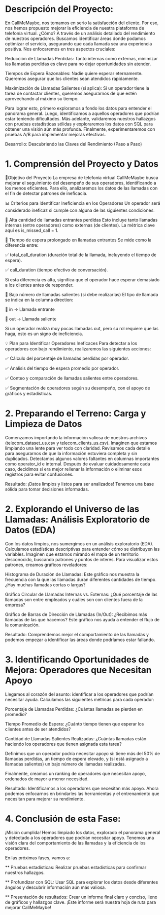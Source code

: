 # Descripción del Proyecto:

En CallMeMaybe, nos tomamos en serio la satisfacción del cliente. Por eso, nos hemos propuesto mejorar la eficiencia de nuestra plataforma de telefonía virtual. ¿Cómo? A través de un análisis detallado del rendimiento de nuestros operadores. Buscamos identificar áreas donde podamos optimizar el servicio, asegurando que cada llamada sea una experiencia positiva. Nos enfocaremos en tres aspectos cruciales:

Reducción de Llamadas Perdidas: Tanto internas como externas, minimizar las llamadas perdidas es clave para no dejar oportunidades sin atender.

Tiempos de Espera Razonables: Nadie quiere esperar eternamente. Queremos asegurar que los clientes sean atendidos rápidamente.

Maximización de Llamadas Salientes (si aplica): Si un operador tiene la tarea de contactar clientes, queremos asegurarnos de que estén aprovechando al máximo su tiempo.

Para lograr esto, primero exploramos a fondo los datos para entender el panorama general. Luego, identificamos a aquellos operadores que podrían estar teniendo dificultades. Más adelante, validaremos nuestros hallazgos con pruebas estadísticas sólidas y exploraremos los datos con SQL para obtener una visión aún más profunda. Finalmente, experimentaremos con pruebas A/B para implementar mejoras efectivas.

Desarrollo: Descubriendo las Claves del Rendimiento (Paso a Paso)

# 1. Comprensión del Proyecto y Datos
📌Objetivo del Proyecto La empresa de telefonía virtual CallMeMaybe busca mejorar el seguimiento del desempeño de sus operadores, identificando a los menos eficientes. Para ello, analizaremos los datos de las llamadas con el fin de detectar patrones de ineficacia.

📊 Criterios para Identificar Ineficiencia en los Operadores Un operador será considerado ineficaz si cumple con alguna de las siguientes condiciones:

📌 Alta cantidad de llamadas entrantes perdidas Esto incluye tanto llamadas internas (entre operadores) como externas (de clientes). La métrica clave aquí es is_missed_call = 1.

📌 Tiempo de espera prolongado en llamadas entrantes Se mide como la diferencia entre:

✅ total_call_duration (duración total de la llamada, incluyendo el tiempo de espera).

✅ call_duration (tiempo efectivo de conversación).

Si esta diferencia es alta, significa que el operador hace esperar demasiado a los clientes antes de responder.

📌 Bajo número de llamadas salientes (si debe realizarlas) El tipo de llamada se indica en la columna direction:

🔹 in → Llamada entrante

🔹 out → Llamada saliente

Si un operador realiza muy pocas llamadas out, pero su rol requiere que las haga, esto es un signo de ineficiencia.

💡 Plan para Identificar Operadores Ineficaces Para detectar a los operadores con bajo rendimiento, realizaremos las siguientes acciones:

✅ Cálculo del porcentaje de llamadas perdidas por operador.

✅ Análisis del tiempo de espera promedio por operador.

✅ Conteo y comparación de llamadas salientes entre operadores.

✅ Segmentación de operadores según su desempeño, con el apoyo de gráficos y estadísticas.

# 2. Preparando el Terreno: Carga y Limpieza de Datos

Comenzamos importando la información valiosa de nuestros archivos (telecom_dataset_us.csv y telecom_clients_us.csv). Imaginen que estamos limpiando una lente para ver todo con claridad. Revisamos cada detalle para asegurarnos de que la información estuviera completa y sin duplicados. Detectamos algunos valores faltantes en columnas importantes como operator_id e internal. Después de evaluar cuidadosamente cada caso, decidimos si era mejor rellenar la información o eliminar esos registros para evitar confusiones.

Resultado: ¡Datos limpios y listos para ser analizados! Tenemos una base sólida para tomar decisiones informadas.

# 2. Explorando el Universo de las Llamadas: Análisis Exploratorio de Datos (EDA)

Con los datos limpios, nos sumergimos en un análisis exploratorio (EDA). Calculamos estadísticas descriptivas para entender cómo se distribuyen las variables. Imaginen que estamos mirando el mapa de un territorio desconocido, buscando patrones y puntos de interés. Para visualizar estos patrones, creamos gráficos reveladores:

Histograma de Duración de Llamadas: Este gráfico nos muestra la frecuencia con la que las llamadas duran diferentes cantidades de tiempo. ¿Hay muchas llamadas cortas o largas?

Gráfico Circular de Llamadas Internas vs. Externas: ¿Qué porcentaje de las llamadas son entre empleados y cuáles son con clientes fuera de la empresa?

Gráfico de Barras de Dirección de Llamadas (In/Out): ¿Recibimos más llamadas de las que hacemos? Este gráfico nos ayuda a entender el flujo de la comunicación.

Resultado: Comprendemos mejor el comportamiento de las llamadas y podemos empezar a identificar las áreas donde podríamos estar fallando.

# 3. Identificando Oportunidades de Mejora: Operadores que Necesitan Apoyo

Llegamos al corazón del asunto: identificar a los operadores que podrían necesitar ayuda. Calculamos las siguientes métricas para cada operador:

Porcentaje de Llamadas Perdidas: ¿Cuántas llamadas se pierden en promedio?

Tiempo Promedio de Espera: ¿Cuánto tiempo tienen que esperar los clientes antes de ser atendidos?

Cantidad de Llamadas Salientes Realizadas: ¿Cuántas llamadas están haciendo los operadores que tienen asignada esta tarea?

Definimos que un operador podría necesitar apoyo si: tiene más del 50% de llamadas perdidas, un tiempo de espera elevado, y (si está asignado a llamadas salientes) un bajo número de llamadas realizadas.

Finalmente, creamos un ranking de operadores que necesitan apoyo, ordenados de mayor a menor necesidad.

Resultado: Identificamos a los operadores que necesitan más apoyo. Ahora podemos enfocarnos en brindarles las herramientas y el entrenamiento que necesitan para mejorar su rendimiento.

# 4. Conclusión de esta Fase:

¡Misión cumplida! Hemos limpiado los datos, explorado el panorama general y detectado a los operadores que podrían necesitar apoyo. Tenemos una visión clara del comportamiento de las llamadas y la eficiencia de los operadores.

En las próximas fases, vamos a:

** Pruebas estadísticas: Realizar pruebas estadísticas para confirmar nuestros hallazgos.

** Profundizar con SQL: Usar SQL para explorar los datos desde diferentes ángulos y descubrir información aún más valiosa.

** Presentación de resultados: Crear un informe final claro y conciso, lleno de gráficos y hallazgos clave. ¡Este informe será nuestra hoja de ruta para mejorar CallMeMaybe!